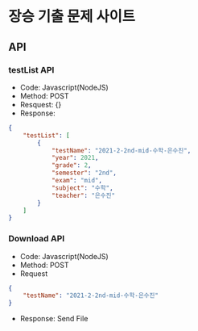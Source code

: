 # 장승 기출 문제 사이트

## API
### testList API
- Code: Javascript(NodeJS)
- Method: POST
- Resquest: {}
- Response: 
```json
{
    "testList": [
        {
            "testName": "2021-2-2nd-mid-수학-은수진",
            "year": 2021,
            "grade": 2,
            "semester": "2nd",
            "exam": "mid",
            "subject": "수학",
            "teacher": "은수진"
        }
    ]
}
```

### Download API
- Code: Javascript(NodeJS)
- Method: POST
- Request
```json
{
    "testName": "2021-2-2nd-mid-수학-은수진"
}
```
- Response: Send File